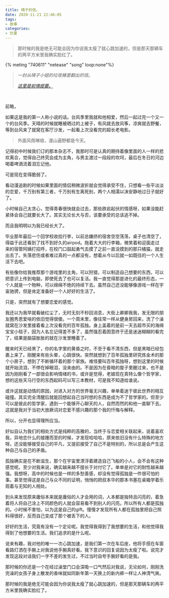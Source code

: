 ```yaml
---
title: 晴子的信。
date: 2020-11-21 22:46:05
tags:
- 故事
categories:
- 饮夏
---
```


> 那时候的我是绝无可能会因为你说我太瘦了就心跳加速的，但是那天那辆车的两平方米里我确实脸红了。

{% meting "740611" "netease" "song" loop:none"%}



> *一封从晴子小姐的垃圾桶里翻出的信。*
>
> *<a href="https://blog.yocoh.cn/2020/08/30/%E5%8F%B0%E9%A3%8E%E5%AD%A3/">这里是前情提要。</a>*

<br/>



前略，

如果这是我的第一人称小说的话。台风季里我就和他相爱，然后一起过完一个又一个的台风季。天晴的时候就睡被晒过的上被子，有风就去放风筝，凉爽就去野餐，等到台风来了就窝在客厅沙发，一起看上次没看完的超长老电影。

> 外面风雨琳琅，漫山遍野都是今天。

记得初中时候我们订的那本杂志不，我那时可是认真的期待着像里面的人一样的悲欢离合，觉得自己终究会成为主角，与男主渡过一段段的坎坷，最后在冬日的河边喝着啤酒流着泪忘记他。

可是现在变得脆弱了。

看动漫追剧的时候如果里面的情侣稍微波折就会觉得承受不住，只想看一些平淡淡的恋爱，千万别有第三者，千万别有生离死别，两个人相濡以沫安静地过日子就好了。

小时候自己太贪心，觉得青春很快就会过去，那些跌宕起伏的情感呀，如果没能赶紧体会自己就要长大了。其实无论长大与否，该要承受的总该逃不掉。

而且我明明以为我已经长大了。

毕业那年最后一个回学校收拾行李，以前总嫌挤的宿舍空空荡荡，桌子也清空了，得益于此还看到了找不到好久的airpod。拖着大大的行李箱，微笑着和迎面走过来的宿管阿姨打招呼，在校门口鼓起勇气去摸了之前一直没摸到的那只橘猫，就走出去了。失落悲伤或者难过真的一点都没有，想着从今以后就一如既往的一个人生活下去吧。

有些像你给我推荐那个游戏里的主角，可以狩猎，可以制造自己想要的东西，可以把意识上传到电脑，即使死去了也可以复活。我一直觉得那是进化的最终形态，一个人就是一个物种，可以绵绵不绝的持续下去。虽然自己还没能够像游戏一样在宇宙驰骋，但是肯定准备好一个人好好的生活了。

只是，突然就有了想要恋爱的感觉。

我还以为我早就看破红尘了，无时无刻不秒回消息，大街上卿卿我我，发无限的朋友圈秀恩爱啥的依旧觉得很傻。一个周末里，像往常一样从健身房回来，洗了个澡就窝在沙发里接着看上次没看完的百年孤独。身上盖着的是前一天去超市买的海绵宝宝小毯子，因为人名忘记得差不多了，虽然强忍着困意终于还是迷迷糊糊的看完了，结果是脑袋胀胀的就在沙发里睡着了。

醒来时天已经黑了，你的名字里的黄昏之时，不至于看不清东西，但是黑暗已经包裹上来了。刚醒来有些头晕，心跳很快。突然就想到了百年孤独里研究炼金术的那个小房子，想到了不断循环着的那个家族。难怪要叫百年孤独呀，想到这里的时候就开始流泪，不停在掉眼泪，没来由的。不是因为在昏暗的屋子里醒过来，也不是因为刚刚看了一部很会影响情绪的书，或许是觉得，老娘现在真特么像个哲学家，想的这些天马行空的东西起码可以写三本教材，可是我不知道给谁说。

或许这就是动情的原因，对进入对方的世界毫无兴趣，单单着迷于彼此世界的相互碰撞。其实完全清醒后就能回想起自己当时想的东西是成为不了哲学家的。但至少可以是彼此的哲学家，遇到一个能够开心聊天的人，自然而然的和他一直聊下去。这就是我对于当初大放厥词对恋爱不感兴趣的那个我的忏悔与解释。

所以，分开也显得理所应当。

好似自认为我们的相处方式是纯粹的高雅的，当终于与恋爱相关联起来，说着喜欢我，异地恋什么的接踵而至的时候，才发现哈哈哈，原来依旧没有什么特殊的地方呀。还没能够接受自己的平凡，又提前接受了自己不是特别的，所以总是会产生这种自己与自己的矛盾。

孤独确实是在不断滋生，那个在宇宙里漂浮着建造自己飞船的小人，会不会有这种感觉呢。至少对我来说，确实越来越不擅长于对付它了。单单是对它的耐性越来越强。我想呀，高中的时候也是一样的多愁善感，却没有觉得孤独是一件很可怕的事。甚至觉得这是自己与众不同的证明，悄悄的把叔本华的那本书塞在桌箱学着乐观着与无知的人相处。

到头来发现原来庸俗本来就是庸俗的人才会用的词，人本都是独特且闪亮的，着急着将人将自己涂上不同颜色的人就会容易看不到别人的闪亮。所以所有人都是孤独的。小时候不害怕，以为这是自己的gift。慢慢才发现所有人都在孤独里把自己照料得很好，反而自己变成了那个被丢下的人。

好好的生活，究竟有没有一个定论呢。我觉得我得到了我想要的生活，和他觉得我得到了他想要的生活。我们追求的是什么呢。

说来有趣，我对他的唯一一次心跳加速，是我们第一次在车后座，他将手搭在车窗看路灯洒在手腕上对我说他手腕真好看。我下意识的回复说因为太瘦了啦。说完才发现这段对话我们一字不差的发生过，不过当时自夸手腕好看的是我。

那时候的你还是一个在经过澡堂门口会深吸一口气然后对我说，无论如何，刚刚洗完澡的女孩子身上散发的香味就如同新年第一天换上的新内裤一样让人神清气爽。

那时候的我是绝无可能会因为你说我太瘦了就心跳加速的，但是那天那辆车的两平方米里我确实脸红了。